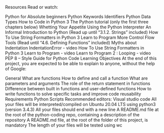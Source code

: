 
Resources
Read or watch:

Python for Absolute beginners
Python Keywords Identifiers
Python Data Types
How to Code in Python 3
The Python tutorial (only the first three chapters below)
Whetting Your Appetite
Using the Python Interpreter
An Informal Introduction to Python (Read up until “3.1.2. Strings” included)
How To Use String Formatters in Python 3
Learn to Program
More Control Flow Tools (Read until “4.6. Defining Functions” included)
Myths about Indentation
IndentationError - video
How To Use String Formatters in Python 3
Learn to Program - video
Learn to Program 2 : Looping - video
PEP 8 – Style Guide for Python Code
Learning Objectives
At the end of this project, you are expected to be able to explain to anyone, without the help of Google:

General
What are functions
How to define and call a function
What are parameters and arguments
The role of the return statement in functions
Difference between built in functions and user-defined functions
How to write functions to solve specific tasks and improve code reusability
Requirements
Python Scripts
Recommended editors: Visual studio code
All your files will be interpreted/compiled on Ubuntu 20.04 LTS using python3 (version 3.4.3)
All your files should end with a new line
A README.md file at the root of the python-coding repo, containing a description of the repository
A README.md file, at the root of the folder of this project, is mandatory
The length of your files will be tested using wc
